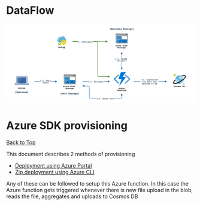 <div id="top"></div>

# DataFlow

![Flowchart](images/azure_functions_dataflow.png)

# Azure SDK provisioning 
<p align="left"><a href="#top">Back to Top</a></p>

This document describes 2 methods of provisioning 
- [Deployment using Azure Portal](Azure-portal-deployment.md)
- [Zip deployment using Azure CLI](Azure-zip-deployment.md)

Any of these can be followed to setup this Azure function.
In this case the Azure function gets triggered whenever there is new file upload in the blob, reads the file, aggregates and uploads to Cosmos DB
